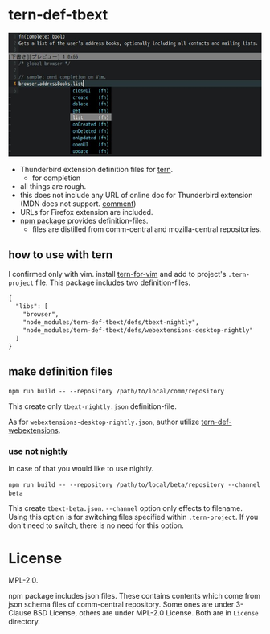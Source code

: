 # tern-def-tbext
![Screenshot](images/2019-02-11_readme-img_01.jpg)

 * Thunderbird extension definition files for [tern](http://ternjs.net/).
   * for completion
 * all things are rough.
 * this does not include any URL of online doc for Thunderbird extension (MDN does not support.
   [comment](https://github.com/mdn/browser-compat-data/pull/2333#issuecomment-435333658))
  * URLs for Firefox extension are included.
 * [npm package](https://www.npmjs.com/package/tern-def-tbext) provides definition-files.
   * files are distilled from comm-central and mozilla-central repositories.


## how to use with tern
I confirmed only with vim. install [tern-for-vim](https://github.com/ternjs/tern_for_vim) 
and add to project's `.tern-project` file.
This package includes two definition-files.

```.tern-project
{
  "libs": [
    "browser",
    "node_modules/tern-def-tbext/defs/tbext-nightly",
    "node_modules/tern-def-tbext/defs/webextensions-desktop-nightly"
  ]
}
```

## make definition files

`npm run build -- --repository /path/to/local/comm/repository`

This create only `tbext-nightly.json` definition-file.

As for `webextensions-desktop-nightly.json`, author utilize 
[tern-def-webextensions](https://www.npmjs.com/package/tern-def-webextensions).

### use not nightly

In case of that you would like to use nightly.

`npm run build -- --repository /path/to/local/beta/repository --channel beta`

This create `tbext-beta.json`. 
`--channel` option only effects to filename. 
Using this option is for switching files specified within `.tern-project`. 
If you don't need to switch, there is no need for this option.


# License
MPL-2.0.

npm package includes json files. These contains contents which come from 
json schema files of comm-central repository. 
Some ones are under 3-Clause BSD License, others are under MPL-2.0 License. 
Both are in `License` directory.

[//]: # (vim:expandtab ff=unix fenc=utf-8 sw=2)
